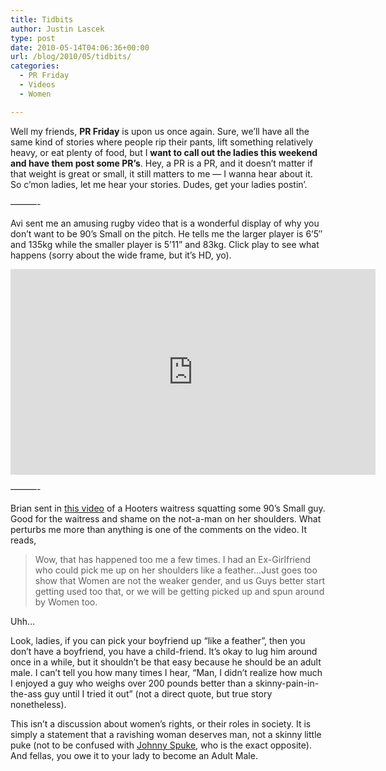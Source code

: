 ```yaml
---
title: Tidbits
author: Justin Lascek
type: post
date: 2010-05-14T04:06:36+00:00
url: /blog/2010/05/tidbits/
categories:
  - PR Friday
  - Videos
  - Women

---
```

Well my friends, **PR Friday** is upon us once again. Sure, we&#8217;ll have all the same kind of stories where people rip their pants, lift something relatively heavy, or eat plenty of food, but I **want to call out the ladies this weekend and have them post some PR&#8217;s**. Hey, a PR is a PR, and it doesn&#8217;t matter if that weight is great or small, it still matters to me &#8212; I wanna hear about it. So c&#8217;mon ladies, let me hear your stories. Dudes, get your ladies postin&#8217;.
  
&#8212;&#8212;&#8212;-
  


Avi sent me an amusing rugby video that is a wonderful display of why you don&#8217;t want to be 90&#8217;s Small on the pitch. He tells me the larger player is 6&#8217;5&#8243; and 135kg while the smaller player is 5&#8217;11&#8221; and 83kg. Click play to see what happens (sorry about the wide frame, but it&#8217;s HD, yo).
  


<span class="embed-youtube" style="text-align:center; display: block;"><iframe class='youtube-player' type='text/html' width='584' height='329' src='https://www.youtube.com/embed/88zKlovZJKg?version=3&#038;rel=1&#038;fs=1&#038;autohide=2&#038;showsearch=0&#038;showinfo=1&#038;iv_load_policy=1&#038;wmode=transparent' allowfullscreen='true' style='border:0;'></iframe></span>
  
&#8212;&#8212;&#8212;-
  


Brian sent in <a href="http://www.buzzhumor.com/videos/16817/Hooters_Chick_Squats_A_Guy" target="_blank">this video</a> of a Hooters waitress squatting some 90&#8217;s Small guy. Good for the waitress and shame on the not-a-man on her shoulders. What perturbs me more than anything is one of the comments on the video. It reads,

> Wow, that has happened too me a few times. I had an Ex-Girlfriend who could pick me up on her shoulders like a feather&#8230;Just goes too show that Women are not the weaker gender, and us Guys better start getting used too that, or we will be getting picked up and spun around by Women too. 

Uhh&#8230;
  

  
Look, ladies, if you can pick your boyfriend up &#8220;like a feather&#8221;, then you don&#8217;t have a boyfriend, you have a child-friend. It&#8217;s okay to lug him around once in a while, but it shouldn&#8217;t be that easy because he should be an adult male. I can&#8217;t tell you how many times I hear, &#8220;Man, I didn&#8217;t realize how much I enjoyed a guy who weighs over 200 pounds better than a skinny-pain-in-the-ass guy until I tried it out&#8221; (not a direct quote, but true story nonetheless).
  

  
This isn&#8217;t a discussion about women&#8217;s rights, or their roles in society. It is simply a statement that a ravishing woman deserves man, not a skinny little puke (not to be confused with <a href="/?p=484" target="_blank">Johnny Spuke</a>, who is the exact opposite). And fellas, you owe it to your lady to become an Adult Male.
